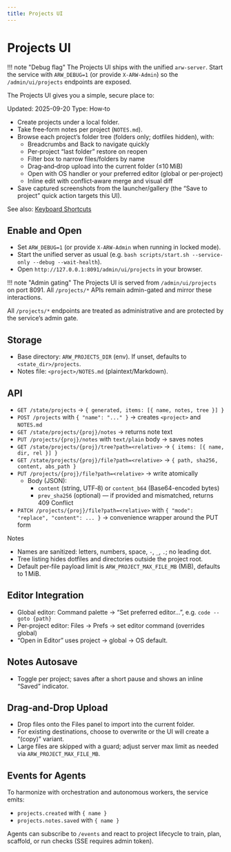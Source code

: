 ```yaml
---
title: Projects UI
---
```


# Projects UI

!!! note "Debug flag"
    The Projects UI ships with the unified `arw-server`. Start the service with
    `ARW_DEBUG=1` (or provide `X-ARW-Admin`) so the `/admin/ui/projects`
    endpoints are exposed.

The Projects UI gives you a simple, secure place to:

Updated: 2025-09-20
Type: How‑to

- Create projects under a local folder.
- Take free‑form notes per project (`NOTES.md`).
- Browse each project’s folder tree (folders only; dotfiles hidden), with:
  - Breadcrumbs and Back to navigate quickly
  - Per‑project “last folder” restore on reopen
  - Filter box to narrow files/folders by name
  - Drag‑and‑drop upload into the current folder (≤10 MiB)
  - Open with OS handler or your preferred editor (global or per‑project)
  - Inline edit with conflict‑aware merge and visual diff
- Save captured screenshots from the launcher/gallery (the “Save to project” quick action targets this UI).

See also: [Keyboard Shortcuts](shortcuts.md)

## Enable and Open

- Set `ARW_DEBUG=1` (or provide `X-ARW-Admin` when running in locked mode).
- Start the unified server as usual (e.g. `bash scripts/start.sh --service-only --debug --wait-health`).
- Open `http://127.0.0.1:8091/admin/ui/projects` in your browser.

!!! note "Admin gating"
    The Projects UI is served from `/admin/ui/projects` on port 8091. All `/projects/*`
    APIs remain admin-gated and mirror these interactions.

All `/projects/*` endpoints are treated as administrative and are protected by the service’s admin gate.

## Storage

- Base directory: `ARW_PROJECTS_DIR` (env). If unset, defaults to `<state_dir>/projects`.
- Notes file: `<project>/NOTES.md` (plaintext/Markdown).

## API

- `GET /state/projects` → `{ generated, items: [{ name, notes, tree }] }`
- `POST /projects` with `{ "name": "..." }` → creates `<project>` and `NOTES.md`
- `GET /state/projects/{proj}/notes` → returns note text
- `PUT /projects/{proj}/notes` with `text/plain` body → saves notes
- `GET /state/projects/{proj}/tree?path=<relative>` → `{ items: [{ name, dir, rel }] }`
- `GET /state/projects/{proj}/file?path=<relative>` → `{ path, sha256, content, abs_path }`
- `PUT /projects/{proj}/file?path=<relative>` → write atomically
  - Body (JSON):
    - `content` (string, UTF‑8) or `content_b64` (Base64-encoded bytes)
    - `prev_sha256` (optional) — if provided and mismatched, returns 409 Conflict
- `PATCH /projects/{proj}/file?path=<relative>` with `{ "mode": "replace", "content": ... }` → convenience wrapper around the PUT form

Notes

- Names are sanitized: letters, numbers, space, `-`, `_`, `.`; no leading dot.
- Tree listing hides dotfiles and directories outside the project root.
- Default per‑file payload limit is `ARW_PROJECT_MAX_FILE_MB` (MiB), defaults to 1 MiB.

## Editor Integration

- Global editor: Command palette → “Set preferred editor…”, e.g. `code --goto {path}`
- Per‑project editor: Files → Prefs → set editor command (overrides global)
- “Open in Editor” uses project → global → OS default.

## Notes Autosave

- Toggle per project; saves after a short pause and shows an inline “Saved” indicator.

## Drag‑and‑Drop Upload

- Drop files onto the Files panel to import into the current folder.
- For existing destinations, choose to overwrite or the UI will create a “(copy)” variant.
- Large files are skipped with a guard; adjust server max limit as needed via `ARW_PROJECT_MAX_FILE_MB`.

## Events for Agents

To harmonize with orchestration and autonomous workers, the service emits:

- `projects.created` with `{ name }`
- `projects.notes.saved` with `{ name }`

Agents can subscribe to `/events` and react to project lifecycle to train, plan, scaffold, or run checks (SSE requires admin token).
